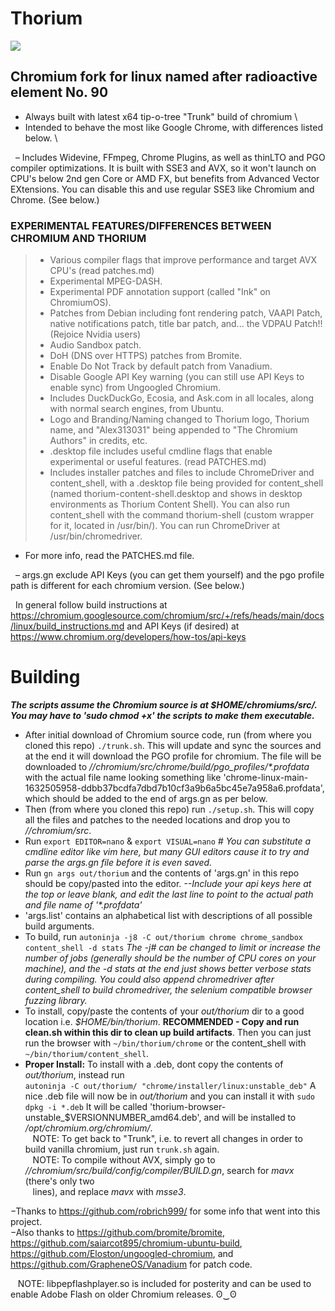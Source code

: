 # Thorium

<img src="https://github.com/Alex313031/Thorium/blob/main/logos/chrome_app_icon_192.png">

## Chromium fork for linux named after radioactive element No. 90
- Always built with latest x64 tip-o-tree "Trunk" build of chromium \
- Intended to behave the most like Google Chrome, with differences listed below. \

&nbsp;&nbsp;&ndash; Includes Widevine, FFmpeg, Chrome Plugins, as well as thinLTO and PGO compiler optimizations. It is built with SSE3 and AVX, so it won't launch on CPU's below 2nd gen Core or AMD FX, but benefits from Advanced Vector EXtensions. You can disable this and use regular SSE3 like Chromium and Chrome. (See below.)

### EXPERIMENTAL FEATURES/DIFFERENCES BETWEEN CHROMIUM AND THORIUM
> - Various compiler flags that improve performance and target AVX CPU's (read patches.md)
> - Experimental MPEG-DASH.
> - Experimental PDF annotation support (called "Ink" on ChromiumOS).
> - Patches from Debian including font rendering patch, VAAPI Patch, native notifications patch, title bar patch, and... the VDPAU Patch!! (Rejoice Nvidia users)
> - Audio Sandbox patch.
> - DoH (DNS over HTTPS) patches from Bromite.
> - Enable Do Not Track by default patch from Vanadium.
> - Disable Google API Key warning (you can still use API Keys to enable sync) from Ungoogled Chromium.
> - Includes DuckDuckGo, Ecosia, and Ask.com in all locales, along with normal search engines, from Ubuntu.
> - Logo and Branding/Naming changed to Thorium logo, Thorium name, and "Alex313031" being appended to "The Chromium Authors" in credits, etc.
> - .desktop file includes useful cmdline flags that enable experimental or useful features. (read PATCHES.md)
> - Includes installer patches and files to include ChromeDriver and content_shell, with a .desktop file being provided for content_shell (named thorium-content-shell.desktop and shows in desktop environments as Thorium Content Shell). You can also run content_shell with the command thorium-shell (custom wrapper for it, located in /usr/bin/). You can run ChromeDriver at /usr/bin/chromedriver.
- For more info, read the PATCHES.md file.

&nbsp;&nbsp;&ndash; args.gn exclude API Keys (you can get them yourself) and the pgo profile path is different for each chromium version. (See below.)

&nbsp;&nbsp;In general follow build instructions at https://chromium.googlesource.com/chromium/src/+/refs/heads/main/docs/linux/build_instructions.md and API Keys (if desired) at https://www.chromium.org/developers/how-tos/api-keys

# Building
_**The scripts assume the Chromium source is at $HOME/chromiums/src/. You may have to 'sudo chmod +x' the scripts to make them executable.**_ 
- After initial download of Chromium source code, run (from where you cloned this repo) `./trunk.sh`. This will update and sync the sources and at the end it will download the PGO profile for chromium. The file will be downloaded to *//chromium/src/chrome/build/pgo_profiles/&#42;.profdata* with the actual file name looking something like 'chrome-linux-main-1632505958-ddbb37bcdfa7dbd7b10cf3a9b6a5bc45e7a958a6.profdata', which should be added to the end of args.gn as per below.
- Then (from where you cloned this repo) run `./setup.sh`. This will copy all the files and patches to the needed locations and drop you to *//chromium/src*.
- Run `export EDITOR=nano` & `export VISUAL=nano` *# You can substitute a cmdline editor like vim here, but many GUI editors cause it to try and parse the args.gn file before it is even saved.*
- Run `gn args out/thorium` and the contents of 'args.gn' in this repo should be copy/pasted into the editor. *--Include your api keys here at the top or leave blank, and edit the last line to point to the actual path and file name of '&#42;.profdata'*
- 'args.list' contains an alphabetical list with descriptions of all possible build arguments.
- To build, run `autoninja -j8 -C out/thorium chrome chrome_sandbox content_shell -d stats` *The -j# can be changed to limit or increase the number of jobs (generally should be the number of CPU cores on your machine), and the -d stats at the end just shows better verbose stats during compiling. You could also append chromedriver after content_shell to build chromedriver, the selenium compatible browser fuzzing library.*
- To install, copy/paste the contents of your *out/thorium* dir to a good location i.e. *$HOME/bin/thorium*. **RECOMMENDED - Copy and run clean.sh within this dir to clean up build artifacts**. Then you can just run the browser with `~/bin/thorium/chrome` or the content_shell with `~/bin/thorium/content_shell`.
- **Proper Install:** To install with a .deb, dont copy the contents of *out/thorium*, instead run <br/> `autoninja -C out/thorium/ "chrome/installer/linux:unstable_deb"` A nice .deb file will now be in *out/thorium* and you can install it with `sudo dpkg -i *.deb` It will be called 'thorium-browser-unstable_$VERSIONNUMBER_amd64.deb', and will be installed to */opt/chromium.org/chromium/*. \
&nbsp;&nbsp; NOTE: To get back to "Trunk", i.e. to revert all changes in order to build vanilla chromium, just run `trunk.sh` again. \
&nbsp;&nbsp; NOTE: To compile without AVX, simply go to *//chromium/src/build/config/compiler/BUILD.gn*, search for *mavx* (there's only two <br/> &nbsp;&nbsp; lines), and replace *mavx* with *msse3*.

&minus;Thanks to https://github.com/robrich999/ for some info that went into this project.\
&minus;Also thanks to https://github.com/bromite/bromite, https://github.com/saiarcot895/chromium-ubuntu-build, https://github.com/Eloston/ungoogled-chromium, and https://github.com/GrapheneOS/Vanadium for patch code.

&nbsp;&nbsp; NOTE: libpepflashplayer.so is included for posterity and can be used to enable Adobe Flash on older Chromium releases. ʘ‿ʘ
